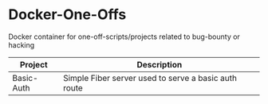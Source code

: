 # Docker-One-Offs
Docker container for one-off-scripts/projects related to bug-bounty or hacking

| Project | Description |
|---------|-------------|
| Basic-Auth | Simple Fiber server used to serve a basic auth route |

<!-- EOF -->